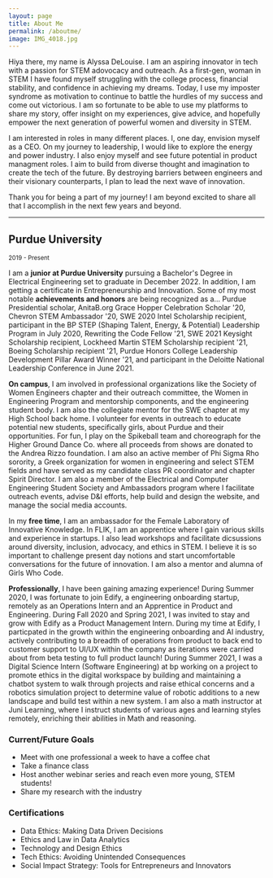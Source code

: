 ```yaml
---
layout: page
title: About Me
permalink: /aboutme/
image: IMG_4018.jpg
---
```


Hiya there, my name is Alyssa DeLouise. I am an aspiring innovator in tech with a passion for STEM adovocacy and outreach. As a first-gen, woman in STEM I have found myself struggling with the college process, financial stability, and confidence in achieving my dreams. Today, I use my imposter syndrome as motivation to continue to battle the hurdles of my success and come out victorious. I am so fortunate to be able to use my platforms to share my story, offer insight on my experiences, give advice, and hopefully empower the next generation of powerful women and diversity in STEM.

I am interested in roles in many different places. I, one day, envision myself as a CEO. On my journey to leadership, I would like to explore the energy and power industry. I also enjoy myself and see future potential in product managment roles. I aim to build from diverse thought and imagination to create the tech of the future. By destroying barriers between engineers and their visionary counterparts, I plan to lead the next wave of innovation. 

Thank you for being a part of my journey! I am beyond excited to share all that I accomplish in the next few years and beyond.

***

## Purdue University
<small>2019 - Present</small>

I am a <strong> junior at Purdue University</strong> pursuing a Bachelor's Degree in Electrical Engineering set to graduate in December 2022. In addition, I am getting a certificate in Entrepreneurship and Innovation. Some of my most notable <strong>achievements and honors</strong> are being recognized as a... Purdue Presidential scholar, AnitaB.org Grace Hopper Celebration Scholar '20, Chevron STEM Ambassador '20, SWE 2020 Intel Scholarship recipient, participant in the BP STEP (Shaping Talent, Energy, & Potential) Leadership Program in July 2020, Rewriting the Code Fellow '21, SWE 2021 Keysight Scholarship recipient, Lockheed Martin STEM Scholarship recipient '21, Boeing Scholarship recipient '21, Purdue Honors College Leadership Development Pillar Award Winner '21, and participant in the Deloitte National Leadership Conference in June 2021. 

<strong>On campus</strong>, I am involved in professional organizations like the Society of Women Engineers chapter and their outreach committee, the Women in Engineering Program and mentorship components, and the engineering student body. I am also the collegiate mentor for the SWE chapter at my High School back home. I volunteer for events in outreach to educate potential new students, specifically girls, about Purdue and their opportunities. For fun, I play on the Spikeball team and choreograph for the Higher Ground Dance Co. where all proceeds from shows are donated to the Andrea Rizzo foundation. I am also an active member of Phi Sigma Rho sorority, a Greek organization for women in engineering and select STEM fields and have served as my candidate class PR coordinator and chapter Spirit Director. I am also a member of the Electrical and Computer Engineering Student Society and Ambassadors program where I facilitate outreach events, advise D&I efforts, help build and design the website, and manage the social media accounts. 

In my <strong>free time</strong>, I am an ambassador for the Female Laboratory of Innovative Knowledge. In FLIK, I am an apprentice where I gain various skills and experience in startups. I also lead workshops and facilitate dicsussions around diversity, inclusion, advocacy, and ethics in STEM. I believe it is so important to challenge present day notions and start uncomfortable conversations for the future of innovation. I am also a mentor and alumna of Girls Who Code. 

<strong>Professionally</strong>, I have been gaining amazing experience! During Summer 2020, I was fortunate to join Edify, a engineering onboarding startup, remotely as an Operations Intern and an Apprentice in Product and Engineering. During Fall 2020 and Spring 2021, I was invited to stay and grow with Edify as a Product Management Intern. During my time at Edify, I particpated in the growth within the engineering onboarding and AI industry, actively contributing to a breadth of operations from product to back end to customer support to UI/UX within the company as iterations were carried about from beta testing to full product launch! During Summer 2021, I was a Digital Science Intern (Software Engineering) at bp working on a project to promote ethics in the digital workspace by building and maintaining a chatbot system to walk through projects and raise ethical concerns and a robotics simulation project to determine value of robotic additions to a new landscape and build test within a new system. I am also a math instructor at Juni Learning, where I instruct students of various ages and learning styles remotely, enriching their abilities in Math and reasoning.

### Current/Future Goals

* Meet with one professional a week to have a coffee chat
* Take a finance class
* Host another webinar series and reach even more young, STEM students!
* Share my research with the industry

### Certifications

* Data Ethics: Making Data Driven Decisions
* Ethics and Law in Data Analytics
* Technology and Design Ethics
* Tech Ethics: Avoiding Unintended Consequences
* Social Impact Strategy: Tools for Entrepreneurs and Innovators


